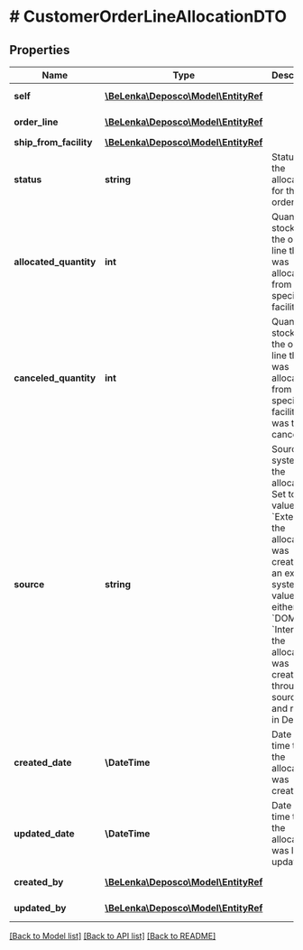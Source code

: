 # # CustomerOrderLineAllocationDTO

## Properties

Name | Type | Description | Notes
------------ | ------------- | ------------- | -------------
**self** | [**\BeLenka\Deposco\Model\EntityRef**](EntityRef.md) |  | [optional] [readonly]
**order_line** | [**\BeLenka\Deposco\Model\EntityRef**](EntityRef.md) |  | [optional] [readonly]
**ship_from_facility** | [**\BeLenka\Deposco\Model\EntityRef**](EntityRef.md) |  |
**status** | **string** | Status of the allocation for the order line. | [optional] [readonly]
**allocated_quantity** | **int** | Quantity of stock for the order line that was allocated from the specified facility. |
**canceled_quantity** | **int** | Quantity of stock for the order line that was allocated from the specified facility but was then canceled. | [optional] [readonly]
**source** | **string** | Source system for the allocation. Set to a value of &#x60;External&#x60; if the allocation was created by an external system or a value of either &#x60;DOM&#x60; or &#x60;Internal&#x60; if the allocation was created through sourcing and routing in Deposco. | [optional] [readonly]
**created_date** | **\DateTime** | Date and time that the allocation was created. | [optional] [readonly]
**updated_date** | **\DateTime** | Date and time that the allocation was last updated. | [optional] [readonly]
**created_by** | [**\BeLenka\Deposco\Model\EntityRef**](EntityRef.md) |  | [optional] [readonly]
**updated_by** | [**\BeLenka\Deposco\Model\EntityRef**](EntityRef.md) |  | [optional] [readonly]

[[Back to Model list]](../../README.md#models) [[Back to API list]](../../README.md#endpoints) [[Back to README]](../../README.md)

